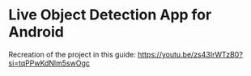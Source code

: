 # Live Object Detection App for Android

Recreation of the project in this guide: https://youtu.be/zs43IrWTzB0?si=tqPPwKdNlm5swOgc

